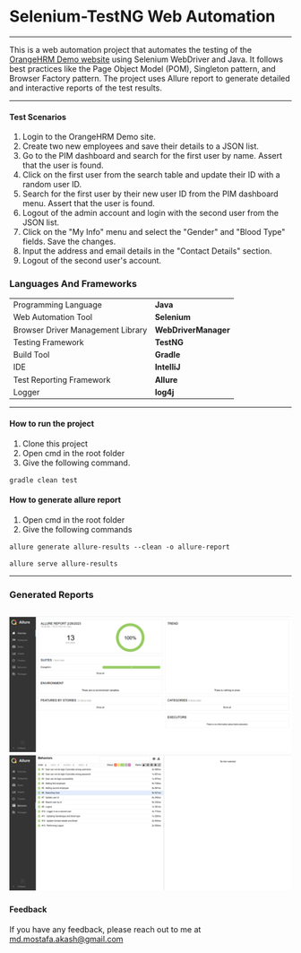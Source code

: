 # Selenium-TestNG Web Automation

---
This is a web automation project that automates the testing of the [OrangeHRM Demo website](https://opensource-demo.orangehrmlive.com/web/index.php/auth/login)    using Selenium WebDriver and Java.
It follows best practices like the Page Object Model (POM), Singleton pattern, and Browser Factory pattern. The project uses Allure report to generate detailed and interactive reports of the test results.

---
#### Test Scenarios
1. Login to the OrangeHRM Demo site.
2. Create two new employees and save their details to a JSON list.
3. Go to the PIM dashboard and search for the first user by name. Assert that the user is found.
4. Click on the first user from the search table and update their ID with a random user ID.
5. Search for the first user by their new user ID from the PIM dashboard menu. Assert that the user is found.
6. Logout of the admin account and login with the second user from the JSON list.
7. Click on the "My Info" menu and select the "Gender" and "Blood Type" fields. Save the changes.
8. Input the address and email details in the "Contact Details" section.
9. Logout of the second user's account.



### Languages And Frameworks
|                       |              |
|-----------------------|--------------|
| Programming Language  | **Java**     |
|  Web Automation Tool  | **Selenium** |
| Browser Driver Management Library  | **WebDriverManager**     |
|  Testing Framework  | **TestNG**|
| Build Tool  |**Gradle**     |
|  IDE  | **IntelliJ** |
| Test Reporting Framework |**Allure**     |
|  Logger   | **log4j** |


---
#### How to run the project
1. Clone this project
2. Open cmd in the root folder
3. Give the following command.

```
gradle clean test
 ```

#### How to generate allure report
1. Open cmd in the root folder
2.  Give the following commands

```
allure generate allure-results --clean -o allure-report
```
```
allure serve allure-results
```
---

### Generated Reports
![Screenshot_1](screenshot/img.png)
![Screenshot_2](screenshot/img_1.png)
---

#### Feedback
If you have any feedback, please reach out to me at md.mostafa.akash@gmail.com

